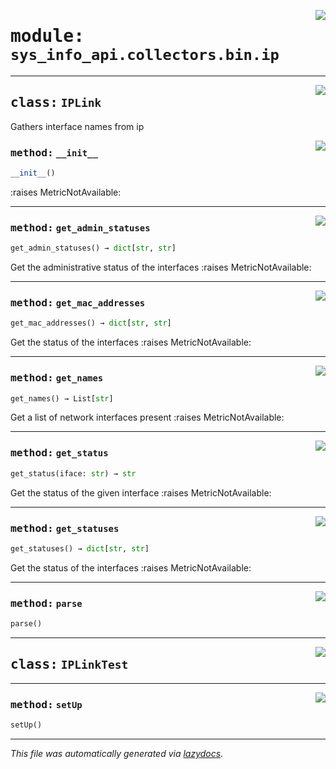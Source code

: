 <!-- markdownlint-disable -->

<a href="../src/sys_info_api/collectors/bin/ip.py#L0"><img align="right" style="float:right;" src="https://img.shields.io/badge/-source-cccccc?style=flat-square"></a>

# <kbd>module:</kbd> `sys_info_api.collectors.bin.ip`






---

<a href="../src/sys_info_api/collectors/bin/ip.py#L22"><img align="right" style="float:right;" src="https://img.shields.io/badge/-source-cccccc?style=flat-square"></a>

## <kbd>class:</kbd> `IPLink`
Gathers interface names from ip 

<a href="../src/sys_info_api/collectors/bin/ip.py#L27"><img align="right" style="float:right;" src="https://img.shields.io/badge/-source-cccccc?style=flat-square"></a>

### <kbd>method:</kbd> `__init__`

```python
__init__()
```

:raises MetricNotAvailable: 




---

<a href="../src/sys_info_api/collectors/bin/ip.py#L70"><img align="right" style="float:right;" src="https://img.shields.io/badge/-source-cccccc?style=flat-square"></a>

### <kbd>method:</kbd> `get_admin_statuses`

```python
get_admin_statuses() → dict[str, str]
```

Get the administrative status of the interfaces :raises MetricNotAvailable: 

---

<a href="../src/sys_info_api/collectors/bin/ip.py#L100"><img align="right" style="float:right;" src="https://img.shields.io/badge/-source-cccccc?style=flat-square"></a>

### <kbd>method:</kbd> `get_mac_addresses`

```python
get_mac_addresses() → dict[str, str]
```

Get the status of the interfaces :raises MetricNotAvailable: 

---

<a href="../src/sys_info_api/collectors/bin/ip.py#L62"><img align="right" style="float:right;" src="https://img.shields.io/badge/-source-cccccc?style=flat-square"></a>

### <kbd>method:</kbd> `get_names`

```python
get_names() → List[str]
```

Get a list of network interfaces present :raises MetricNotAvailable: 

---

<a href="../src/sys_info_api/collectors/bin/ip.py#L90"><img align="right" style="float:right;" src="https://img.shields.io/badge/-source-cccccc?style=flat-square"></a>

### <kbd>method:</kbd> `get_status`

```python
get_status(iface: str) → str
```

Get the status of the given interface :raises MetricNotAvailable: 

---

<a href="../src/sys_info_api/collectors/bin/ip.py#L80"><img align="right" style="float:right;" src="https://img.shields.io/badge/-source-cccccc?style=flat-square"></a>

### <kbd>method:</kbd> `get_statuses`

```python
get_statuses() → dict[str, str]
```

Get the status of the interfaces :raises MetricNotAvailable: 

---

<a href="../src/sys_info_api/collectors/bin/ip.py#L36"><img align="right" style="float:right;" src="https://img.shields.io/badge/-source-cccccc?style=flat-square"></a>

### <kbd>method:</kbd> `parse`

```python
parse()
```






---

<a href="../src/sys_info_api/collectors/bin/ip.py#L111"><img align="right" style="float:right;" src="https://img.shields.io/badge/-source-cccccc?style=flat-square"></a>

## <kbd>class:</kbd> `IPLinkTest`







---

<a href="../src/sys_info_api/collectors/bin/ip.py#L112"><img align="right" style="float:right;" src="https://img.shields.io/badge/-source-cccccc?style=flat-square"></a>

### <kbd>method:</kbd> `setUp`

```python
setUp()
```








---

_This file was automatically generated via [lazydocs](https://github.com/ml-tooling/lazydocs)._
